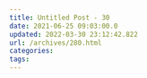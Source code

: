 ```yaml
---
title: Untitled Post - 30
date: 2021-06-25 09:03:00.0
updated: 2022-03-30 23:12:42.822
url: /archives/280.html
categories: 
tags: 
---
```


